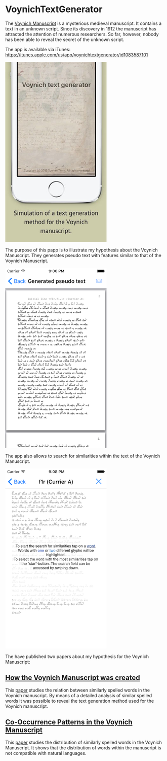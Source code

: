 # VoynichTextGenerator

The <a href="https://en.wikipedia.org/wiki/Voynich_manuscript">Voynich Manuscript</a> is a mysterious medieval manuscript. It contains a text in an unknown script. Since its discovery in 1912 the manuscript has attracted the attention of numerous researchers. So far, however, nobody has been able to reveal the secret of the unknown script.

The app is available via iTunes:
<a href="https://itunes.apple.com/us/app/voynichtextgenerator/id1083587101">https://itunes.apple.com/us/app/voynichtextgenerator/id1083587101</a>

![Page](Images/app.jpg)

The purpose of this papp is to illustrate my hypothesis about the Voynich Manuscript. They generates pseudo text with features similar to that of the Voynich Manuscript.

![Page](Images/generate_text.png)

The app also allows to search for similarities within the text of the Voynich Manuscript.

![Page](Images/search_similarities.png)

The have published two papers about my hypothesis for the Voynich Manuscript:

<a href="http://arxiv.org/abs/1407.6639">How the Voynich Manuscript was created</a>
------------

This <a href="http://arxiv.org/pdf/1407.6639v3">paper</a> studies the relation between similarly spelled words in the Voynich manuscript. By means of a detailed analysis of similar spelled words it was possible to reveal the text generation method used for the Voynich manuscript.

<a href="http://arxiv.org/abs/1601.07435">Co-Occurrence Patterns in the Voynich Manuscript</a>
------------

This <a href="http://arxiv.org/pdf/1601.07435v2">paper</a> studies the distribution of similarly spelled words in the Voynich Manuscript. It shows that the distribution of words within the manuscript is not compatible with natural languages.